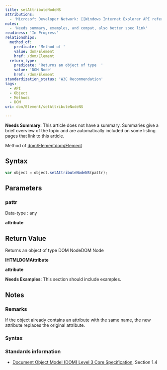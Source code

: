 ```yaml
---
title: setAttributeNodeNS
attributions:
  - 'Microsoft Developer Network: [[Windows Internet Explorer API reference](http://msdn.microsoft.com/en-us/library/ie/hh828809%28v=vs.85%29.aspx) Article]'
notes:
  - 'Needs summary, examples, and compat, also better spec link'
readiness: 'In Progress'
relationships:
  method_of:
    predicate: 'Method of '
    value: dom/Element
    href: /dom/Element
  return_type:
    predicate: 'Returns an object of type  '
    value: 'DOM Node'
    href: /dom/Element
standardization_status: 'W3C Recommendation'
tags:
  - API
  - Object
  - Methods
  - DOM
uri: dom/Element/setAttributeNodeNS

---
```

**Needs Summary**: This article does not have a summary. Summaries give a brief overview of the topic and are automatically included on some listing pages that link to this article.

Method of [dom/Element](/dom/Element)[dom/Element](/dom/Element)

## <span>Syntax</span>

``` js
var object = object.setAttributeNodeNS(pattr);
```

## <span>Parameters</span>

### <span>pattr</span>

 Data-type
:   any

**attribute**

## <span>Return Value</span>

Returns an object of type DOM NodeDOM Node

**IHTMLDOMAttribute**

**attribute**

**Needs Examples**: This section should include examples.

## <span>Notes</span>

### <span>Remarks</span>

If the object already contains an attribute with the same name, the new attribute replaces the original attribute.

### <span>Syntax</span>

### <span>Standards information</span>

-   [Document Object Model (DOM) Level 3 Core Specification](http://go.microsoft.com/fwlink/p/?linkid=182717), Section 1.4
